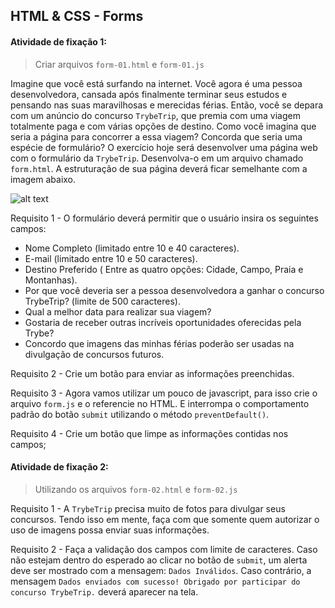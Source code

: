 ## HTML & CSS - Forms


#### Atividade de fixação 1:
> Criar arquivos `form-01.html` e `form-01.js`

Imagine que você está surfando na internet. Você agora é uma pessoa desenvolvedora, cansada após finalmente terminar seus estudos e pensando nas suas maravilhosas e merecidas férias.
Então, você se depara com um anúncio do concurso `TrybeTrip`, que premia com uma viagem totalmente paga e com várias opções de destino. Como você imagina que seria a página para concorrer a essa viagem?
Concorda que seria uma espécie de formulário?
O exercício hoje será desenvolver uma página web com o formulário da `TrybeTrip`. Desenvolva-o em um arquivo chamado `form.html`. A estruturação de sua página deverá ficar semelhante com a imagem abaixo.

![alt text](https://assets.app.betrybe.com/fundamentals/html-forms/images/Excalidraw-forms-94cb593582e99fd08f284274fd8b50ab.png)

Requisito 1 - O formulário deverá permitir que o usuário insira os seguintes campos:

* Nome Completo (limitado entre 10 e 40 caracteres).
* E-mail (limitado entre 10 e 50 caracteres).
* Destino Preferido ( Entre as quatro opções: Cidade, Campo, Praia e Montanhas).
* Por que você deveria ser a pessoa desenvolvedora a ganhar o concurso TrybeTrip? (limite de 500 caracteres).
* Qual a melhor data para realizar sua viagem?
* Gostaria de receber outras incríveis oportunidades oferecidas pela Trybe?
* Concordo que imagens das minhas férias poderão ser usadas na divulgação de concursos futuros.

Requisito 2 - Crie um botão para enviar as informações preenchidas.

Requisito 3 - Agora vamos utilizar um pouco de javascript, para isso crie o arquivo `form.js` e o referencie no HTML. E interrompa o comportamento padrão do botão `submit` utilizando o método `preventDefault()`.

Requisito 4 - Crie um botão que limpe as informações contidas nos campos;

#### Atividade de fixação 2:
> Utilizando os arquivos `form-02.html` e `form-02.js`

Requisito 1 - A `TrybeTrip` precisa muito de fotos para divulgar seus concursos. Tendo isso em mente, faça com que somente quem autorizar o uso de imagens possa enviar suas informações.

Requisito 2 - Faça a validação dos campos com limite de caracteres. Caso não estejam dentro do esperado ao clicar no botão de `submit`, um alerta deve ser mostrado com a mensagem: `Dados Inválidos`. Caso contrário, a mensagem `Dados enviados com sucesso! Obrigado por participar do concurso TrybeTrip.` deverá aparecer na tela.

